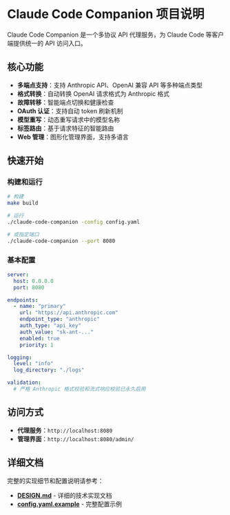 # Claude Code Companion 项目说明

Claude Code Companion 是一个多协议 API 代理服务，为 Claude Code 等客户端提供统一的 API 访问入口。

## 核心功能

- **多端点支持**：支持 Anthropic API、OpenAI 兼容 API 等多种端点类型
- **格式转换**：自动转换 OpenAI 请求格式为 Anthropic 格式
- **故障转移**：智能端点切换和健康检查
- **OAuth 认证**：支持自动 token 刷新机制
- **模型重写**：动态重写请求中的模型名称
- **标签路由**：基于请求特征的智能路由
- **Web 管理**：图形化管理界面，支持多语言

## 快速开始

### 构建和运行

```bash
# 构建
make build

# 运行
./claude-code-companion -config config.yaml

# 或指定端口
./claude-code-companion --port 8080
```

### 基本配置

```yaml
server:
  host: 0.0.0.0
  port: 8080

endpoints:
  - name: "primary"
    url: "https://api.anthropic.com"
    endpoint_type: "anthropic"
    auth_type: "api_key"
    auth_value: "sk-ant-..."
    enabled: true
    priority: 1

logging:
  level: "info"
  log_directory: "./logs"

validation:
  # 严格 Anthropic 格式校验和流式响应校验已永久启用
```

## 访问方式

- **代理服务**：`http://localhost:8080`
- **管理界面**：`http://localhost:8080/admin/`

## 详细文档

完整的实现细节和配置说明请参考：

- **[DESIGN.md](./docs/DESIGN.md)** - 详细的技术实现文档
- **[config.yaml.example](./config.yaml.example)** - 完整配置示例
